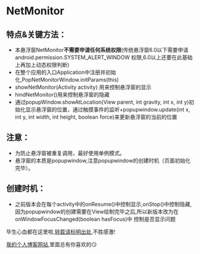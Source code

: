# NetMonitor 

## 特点&关键方法：
    
  + 本悬浮窗NetMonitor**不需要申请任何系统权限**(传统悬浮窗6.0以下需要申请 android.permission.SYSTEM_ALERT_WINDOW 权限,6.0以上还要在此基础上再加上动态权限判断)
  + 在整个应用的入口Application中注册并初始化,PopNetMonitorWindow.initParams(this)
  + showNetMonitor(Activity activity) 用来控制悬浮窗的显示
  + hindNetMonitor()用来控制悬浮窗的隐藏
  + 通过popupWindow.showAtLocation(View parent, int gravity, int x, int y)初始化显示悬浮窗的位置，通过触摸事件的监听+popupwindow.update(int x, int y, 
    int width, int height, boolean force)来更新悬浮窗的当前的位置

   ## 注意：
    
   + 为防止悬浮窗被重复调用，最好使用单例模式。
   + 悬浮窗的本质是popupwindow,注意popupwindow的创建时机（页面初始化完毕）。

   ## 创建时机：
    
  + 之前版本会在每个activity中的onResume()中控制显示,onStop()中控制隐藏,因为popupwindow的创建需要在View绘制完毕之后,所以新版本改为在onWindowFocusChanged(boolean hasFocus)中
  控制是否显示问题
  
  
  毕生心血都在这里啦,[转载请标明出处](https://github.com/PrettyAnt/NetMonitor),不胜感激!  
  
  [我的个人博客网站](https://prettyant.com/),里面总有你喜欢的😏
